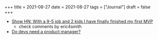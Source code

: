 +++
title = 2021-08-27
date = 2021-08-27
tags = ["Journal"]
draft = false
+++

-   [Show HN: With a 9-5 job and 2 kids I have finally finished my first MVP](https://news.ycombinator.com/item?id=28320346#28322876)
    -   check comments by eric4smith
-   [Do devs need a product manager?](https://changelog.com/gotime/189)
